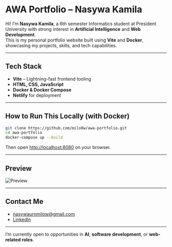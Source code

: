 # AWA Portfolio – Nasywa Kamila

Hi! I’m **Nasywa Kamila**, a 6th semester Informatics student at President University with strong interest in **Artificial Intelligence** and **Web Development**.  
This is my personal portfolio website built using **Vite** and **Docker**, showcasing my projects, skills, and tech capabilities.

---

## Tech Stack

- **Vite** – Lightning-fast frontend tooling  
- **HTML, CSS, JavaScript**  
- **Docker & Docker Compose**  
- **Netlify** for deployment

---

## How to Run This Locally (with Docker)

```bash
git clone https://github.com/milo0w/awa-portfolio.git
cd awa-portfolio
docker-compose up --build
```

Then open [http://localhost:8080](http://localhost:8080) on your browser.

---

## Preview

![Preview](https://github.com/milo0w/awa-portfolio/blob/main/preview.jpg?raw=true)

---

## Contact Me

- [nasywaurnmilow@gmail.com](mailto:nasywaurnmilow@gmail.com)  
- [LinkedIn](https://www.linkedin.com/in/nasywa-kamila-0364b5344/)

---

I’m currently open to opportunities in **AI**, **software development**, or **web-related roles**.
